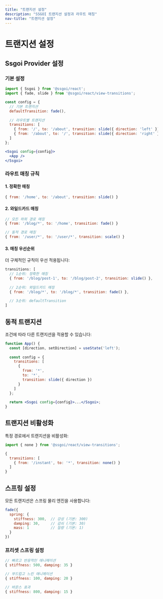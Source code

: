 ```yaml
---
title: "트랜지션 설정"
description: "SSGOI 트랜지션 설정과 라우트 매칭"
nav-title: "트랜지션 설정"
---
```


# 트랜지션 설정

## Ssgoi Provider 설정

### 기본 설정

```jsx
import { Ssgoi } from '@ssgoi/react';
import { fade, slide } from '@ssgoi/react/view-transitions';

const config = {
  // 기본 트랜지션
  defaultTransition: fade(),
  
  // 라우트별 트랜지션
  transitions: [
    { from: '/', to: '/about', transition: slide({ direction: 'left' }) },
    { from: '/about', to: '/', transition: slide({ direction: 'right' }) }
  ]
};

<Ssgoi config={config}>
  <App />
</Ssgoi>
```

### 라우트 매칭 규칙

#### 1. 정확한 매칭

```javascript
{ from: '/home', to: '/about', transition: slide() }
```

#### 2. 와일드카드 매칭

```javascript
// 모든 하위 경로 매칭
{ from: '/blog/*', to: '/home', transition: fade() }

// 동적 경로 매칭
{ from: '/user/*', to: '/user/*', transition: scale() }
```

#### 3. 매칭 우선순위

더 구체적인 규칙이 우선 적용됩니다:

```javascript
transitions: [
  // 1순위: 정확한 매칭
  { from: '/blog/post-1', to: '/blog/post-2', transition: slide() },
  
  // 2순위: 와일드카드 매칭
  { from: '/blog/*', to: '/blog/*', transition: fade() },
  
  // 3순위: defaultTransition
]
```

## 동적 트랜지션

조건에 따라 다른 트랜지션을 적용할 수 있습니다:

```jsx
function App() {
  const [direction, setDirection] = useState('left');
  
  const config = {
    transitions: [
      { 
        from: '*', 
        to: '*', 
        transition: slide({ direction }) 
      }
    ]
  };
  
  return <Ssgoi config={config}>...</Ssgoi>;
}
```

## 트랜지션 비활성화

특정 경로에서 트랜지션을 비활성화:

```javascript
import { none } from '@ssgoi/react/view-transitions';

{
  transitions: [
    { from: '/instant', to: '*', transition: none() }
  ]
}
```

## 스프링 설정

모든 트랜지션은 스프링 물리 엔진을 사용합니다:

```javascript
fade({
  spring: {
    stiffness: 300,  // 강성 (기본: 300)
    damping: 30,     // 감쇠 (기본: 30)
    mass: 1          // 질량 (기본: 1)
  }
})
```

### 프리셋 스프링 설정

```javascript
// 빠르고 반응적인 애니메이션
{ stiffness: 500, damping: 35 }

// 부드럽고 느린 애니메이션
{ stiffness: 100, damping: 20 }

// 바운스 효과
{ stiffness: 800, damping: 15 }
```